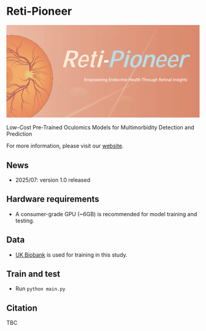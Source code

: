 # Reti-Pioneer

![img](figures/logo.png)

Low-Cost Pre-Trained Oculomics Models for Multimorbidity Detection and Prediction

For more information, please visit our [website](https://www.retipioneer.cn).

## News

- 2025/07: version 1.0 released

## Hardware requirements

- A consumer-grade GPU (~6GB) is recommended for model training and testing.

## Data

- [UK Biobank](https://www.ukbiobank.ac.uk/) is used for training in this study.

## Train and test

- Run `python main.py`

## Citation

TBC
